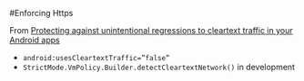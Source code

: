 
#Enforcing Https 

From [Protecting against unintentional regressions to cleartext traffic in your Android apps](https://security.googleblog.com/2016/04/protecting-against-unintentional.html)

- `android:usesCleartextTraffic=”false”`
- `StrictMode.VmPolicy.Builder.detectCleartextNetwork()` in development
